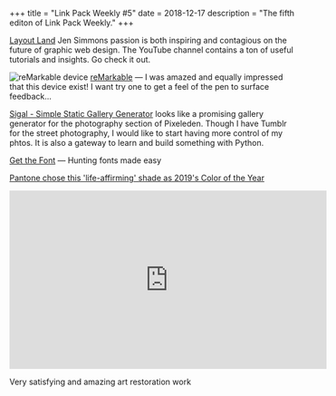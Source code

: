 +++
title = "Link Pack Weekly #5"
date = 2018-12-17
description = "The fifth editon of Link Pack Weekly."
+++

[Layout Land](https://www.youtube.com/channel/UC7TizprGknbDalbHplROtag/videos)
Jen Simmons passion is both inspiring and contagious on the future of graphic web design. The YouTube channel contains a ton of useful tutorials and insights. Go check it out.

![reMarkable device](images/remarkable-remarkable-and-marker.jpg)
[reMarkable](https://remarkable.com/store/reMarkable-and-marker) —
I was amazed and equally impressed that this device exist! I want try one to get a feel of the pen to surface feedback…

[Sigal - Simple Static Gallery Generator](https://sigal.readthedocs.io/en/latest/)
looks like a promising gallery generator for the photography section of Pixeleden. Though I have Tumblr for the street photography, I would like to start having more control of my phtos. It is also a gateway to learn and build something with Python.

[Get the Font](https://www.getthefont.com/)
— Hunting fonts made easy

[Pantone chose this 'life-affirming' shade as 2019's Color of the Year](https://boingboing.net/2018/12/08/pantone-chose-this-life-affi.html)

<iframe width="560" height="315" src="https://www.youtube-nocookie.com/embed/v1Mjc4zNfY4" frameborder="0" allow="accelerometer; autoplay; encrypted-media; gyroscope; picture-in-picture" allowfullscreen></iframe>

Very satisfying and amazing art restoration work